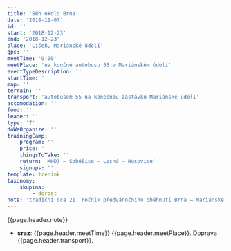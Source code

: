```yaml
---
title: 'Běh okolo Brna'
date: '2018-11-07'
id: ''
start: '2018-12-23'
end: '2018-12-23'
place: 'Líšeň, Mariánské údolí'
gps: ''
meetTime: '9:00'
meetPlace: 'na končné autobusu 55 v Mariánském údolí'
eventTypeDescription: ''
startTime: ''
map: ''
terrain: ''
transport: 'autobusem 55 na konečnou zastávku Mariánské údolí'
accomodation: ''
food: ''
leader: ''
type: 'T'
doWeOrganize: ''
trainingCamp:
    program: ''
    price: ''
    thingsToTake: ''
    return: 'MHD) – Soběšice – Lesná – Husovice'
    signups: ''
template: trenink
taxonomy:
    skupina:
        - dorost
note: 'tradiční cca 21. ročník předvánočního oběhnutí Brna – Mariánské údolí – Pod Hádkem – Nový Dvůr – Březina – Zadní pole – Babice na d Svitavou – Alexandrovka – Adamov – Útěchov (cca 120 min'
---
```

{{page.header.note}}
* **sraz**: {{page.header.meetTime}} {{page.header.meetPlace}}. Doprava {{page.header.transport}}.
